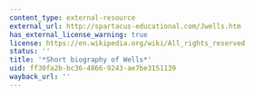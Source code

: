 ```yaml
---
content_type: external-resource
external_url: http://spartacus-educational.com/Jwells.htm
has_external_license_warning: true
license: https://en.wikipedia.org/wiki/All_rights_reserved
status: ''
title: '*Short biography of Wells*'
uid: ff30fa2b-bc36-4866-9243-ae7be3151139
wayback_url: ''
---
```

